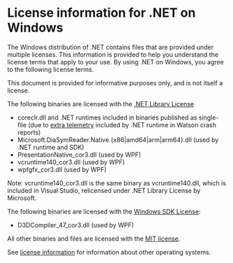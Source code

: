 # License information for .NET on Windows

The Windows distribution of .NET contains files that are provided under multiple licenses.
This information is provided to help you understand the license terms that
apply to your use. By using .NET on Windows, you agree to the following license terms.

This document is provided for informative purposes only, and is not itself a license.

The following binaries are licensed with the
[.NET Library License](https://dotnet.microsoft.com/dotnet_library_license.htm)

* coreclr.dll and .NET runtimes included in binaries published as single-file (due to [extra telemetry](https://github.com/dotnet/runtime/blob/main/src/coreclr/vm/dwreport.cpp) included by .NET runtime in Watson crash reports)
* Microsoft.DiaSymReader.Native.{x86|amd64|arm|arm64}.dll (used by .NET runtime and SDK)
* PresentationNative_cor3.dll (used by WPF)
* vcruntime140_cor3.dll (used by WPF)
* wpfgfx_cor3.dll (used by WPF)

Note: vcruntime140_cor3.dll is the same binary as
vcruntime140.dll, which is included in Visual Studio, relicensed under .NET Library License by Microsoft.

The following binaries are licensed with the
[Windows SDK License](https://learn.microsoft.com/legal/windows-sdk/license):

* D3DCompiler_47_cor3.dll (used by WPF)

All other binaries and files are licensed with the
[MIT license](https://github.com/dotnet/core/blob/main/LICENSE.TXT).

See [license information](./license-information.md) for information about
other operating systems.
